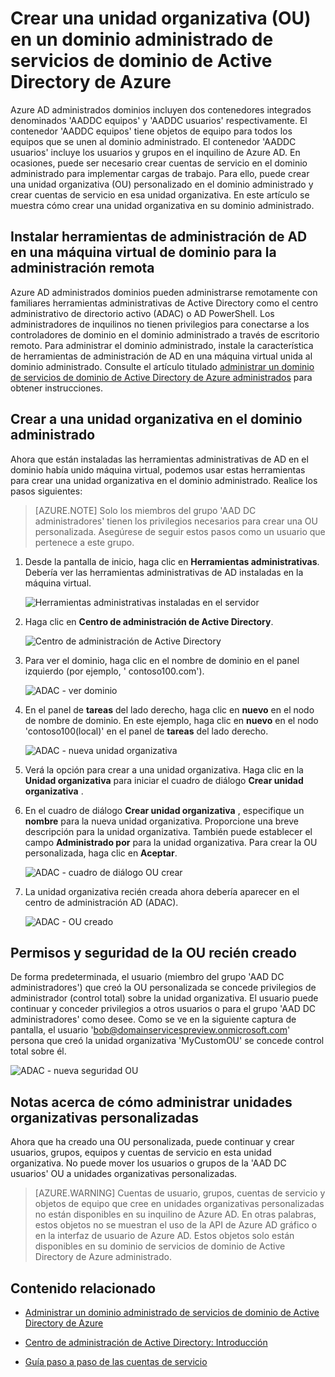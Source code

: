 <properties
    pageTitle="Servicios de dominio de Azure Active Directory: Guía de administración | Microsoft Azure"
    description="Crear una unidad organizativa (OU) en servicios de dominio de Active Directory de Azure administrados dominios"
    services="active-directory-ds"
    documentationCenter=""
    authors="mahesh-unnikrishnan"
    manager="stevenpo"
    editor="curtand"/>

<tags
    ms.service="active-directory-ds"
    ms.workload="identity"
    ms.tgt_pltfrm="na"
    ms.devlang="na"
    ms.topic="article"
    ms.date="09/21/2016"
    ms.author="maheshu"/>

# <a name="create-an-organizational-unit-ou-on-an-azure-ad-domain-services-managed-domain"></a>Crear una unidad organizativa (OU) en un dominio administrado de servicios de dominio de Active Directory de Azure
Azure AD administrados dominios incluyen dos contenedores integrados denominados 'AADDC equipos' y 'AADDC usuarios' respectivamente. El contenedor 'AADDC equipos' tiene objetos de equipo para todos los equipos que se unen al dominio administrado. El contenedor 'AADDC usuarios' incluye los usuarios y grupos en el inquilino de Azure AD. En ocasiones, puede ser necesario crear cuentas de servicio en el dominio administrado para implementar cargas de trabajo. Para ello, puede crear una unidad organizativa (OU) personalizado en el dominio administrado y crear cuentas de servicio en esa unidad organizativa. En este artículo se muestra cómo crear una unidad organizativa en su dominio administrado.


## <a name="install-ad-administration-tools-on-a-domain-joined-virtual-machine-for-remote-administration"></a>Instalar herramientas de administración de AD en una máquina virtual de dominio para la administración remota
Azure AD administrados dominios pueden administrarse remotamente con familiares herramientas administrativas de Active Directory como el centro administrativo de directorio activo (ADAC) o AD PowerShell. Los administradores de inquilinos no tienen privilegios para conectarse a los controladores de dominio en el dominio administrado a través de escritorio remoto. Para administrar el dominio administrado, instale la característica de herramientas de administración de AD en una máquina virtual unida al dominio administrado. Consulte el artículo titulado [administrar un dominio de servicios de dominio de Active Directory de Azure administrados](active-directory-ds-admin-guide-administer-domain.md) para obtener instrucciones.

## <a name="create-an-organizational-unit-on-the-managed-domain"></a>Crear a una unidad organizativa en el dominio administrado
Ahora que están instaladas las herramientas administrativas de AD en el dominio había unido máquina virtual, podemos usar estas herramientas para crear una unidad organizativa en el dominio administrado. Realice los pasos siguientes:

> [AZURE.NOTE] Solo los miembros del grupo 'AAD DC administradores' tienen los privilegios necesarios para crear una OU personalizada. Asegúrese de seguir estos pasos como un usuario que pertenece a este grupo.

1. Desde la pantalla de inicio, haga clic en **Herramientas administrativas**. Debería ver las herramientas administrativas de AD instaladas en la máquina virtual.

    ![Herramientas administrativas instaladas en el servidor](./media/active-directory-domain-services-admin-guide/install-rsat-admin-tools-installed.png)

2. Haga clic en **Centro de administración de Active Directory**.

    ![Centro de administración de Active Directory](./media/active-directory-domain-services-admin-guide/adac-overview.png)

3. Para ver el dominio, haga clic en el nombre de dominio en el panel izquierdo (por ejemplo, ' contoso100.com').

    ![ADAC - ver dominio](./media/active-directory-domain-services-admin-guide/create-ou-adac-overview.png)

4. En el panel de **tareas** del lado derecho, haga clic en **nuevo** en el nodo de nombre de dominio. En este ejemplo, haga clic en **nuevo** en el nodo 'contoso100(local)' en el panel de **tareas** del lado derecho.

    ![ADAC - nueva unidad organizativa](./media/active-directory-domain-services-admin-guide/create-ou-adac-new-ou.png)

5. Verá la opción para crear a una unidad organizativa. Haga clic en la **Unidad organizativa** para iniciar el cuadro de diálogo **Crear unidad organizativa** .

6. En el cuadro de diálogo **Crear unidad organizativa** , especifique un **nombre** para la nueva unidad organizativa. Proporcione una breve descripción para la unidad organizativa. También puede establecer el campo **Administrado por** para la unidad organizativa. Para crear la OU personalizada, haga clic en **Aceptar**.

    ![ADAC - cuadro de diálogo OU crear](./media/active-directory-domain-services-admin-guide/create-ou-dialog.png)

7. La unidad organizativa recién creada ahora debería aparecer en el centro de administración AD (ADAC).

    ![ADAC - OU creado](./media/active-directory-domain-services-admin-guide/create-ou-done.png)


## <a name="permissionssecurity-for-newly-created-ous"></a>Permisos y seguridad de la OU recién creado
De forma predeterminada, el usuario (miembro del grupo 'AAD DC administradores') que creó la OU personalizada se concede privilegios de administrador (control total) sobre la unidad organizativa. El usuario puede continuar y conceder privilegios a otros usuarios o para el grupo 'AAD DC administradores' como desee. Como se ve en la siguiente captura de pantalla, el usuario 'bob@domainservicespreview.onmicrosoft.com' persona que creó la unidad organizativa 'MyCustomOU' se concede control total sobre él.

 ![ADAC - nueva seguridad OU](./media/active-directory-domain-services-admin-guide/create-ou-permissions.png)


## <a name="notes-on-administering-custom-ous"></a>Notas acerca de cómo administrar unidades organizativas personalizadas
Ahora que ha creado una OU personalizada, puede continuar y crear usuarios, grupos, equipos y cuentas de servicio en esta unidad organizativa. No puede mover los usuarios o grupos de la 'AAD DC usuarios' OU a unidades organizativas personalizadas.

> [AZURE.WARNING] Cuentas de usuario, grupos, cuentas de servicio y objetos de equipo que cree en unidades organizativas personalizadas no están disponibles en su inquilino de Azure AD. En otras palabras, estos objetos no se muestran el uso de la API de Azure AD gráfico o en la interfaz de usuario de Azure AD. Estos objetos solo están disponibles en su dominio de servicios de dominio de Active Directory de Azure administrado.


## <a name="related-content"></a>Contenido relacionado

- [Administrar un dominio administrado de servicios de dominio de Active Directory de Azure](active-directory-ds-admin-guide-administer-domain.md)

- [Centro de administración de Active Directory: Introducción](https://technet.microsoft.com/library/dd560651.aspx)

- [Guía paso a paso de las cuentas de servicio](https://technet.microsoft.com/library/dd548356.aspx)
